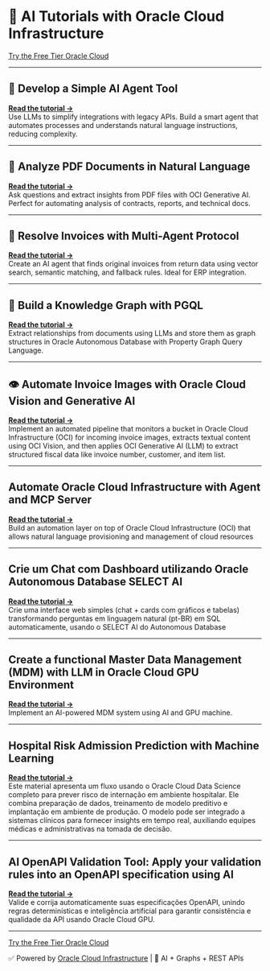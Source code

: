 # 🚀 AI Tutorials with Oracle Cloud Infrastructure



[Try the Free Tier Oracle Cloud](https://www.oracle.com/cloud/free/)

---

## 🔧 Develop a Simple AI Agent Tool  
<a href="https://docs.oracle.com/en/learn/oci-agent-ai/#introduction" target="_blank" rel="noopener noreferrer"><strong>Read the tutorial →</strong></a>  
Use LLMs to simplify integrations with legacy APIs. Build a smart agent that automates processes and understands natural language instructions, reducing complexity.

---

## 📄 Analyze PDF Documents in Natural Language  
<a href="https://docs.oracle.com/en/learn/oci-genai-pdf/" target="_blank" rel="noopener noreferrer"><strong>Read the tutorial →</strong></a>  
Ask questions and extract insights from PDF files with OCI Generative AI. Perfect for automating analysis of contracts, reports, and technical docs.

---

## 🧾 Resolve Invoices with Multi-Agent Protocol  
<a href="https://docs.oracle.com/en/learn/oci-aiagent-mcp-server/" target="_blank" rel="noopener noreferrer"><strong>Read the tutorial →</strong></a>  
Create an AI agent that finds original invoices from return data using vector search, semantic matching, and fallback rules. Ideal for ERP integration.

---

## 🧠 Build a Knowledge Graph with PGQL  
<a href="https://docs.oracle.com/en/learn/oci-graph-23ai/" target="_blank" rel="noopener noreferrer"><strong>Read the tutorial →</strong></a>  
Extract relationships from documents using LLMs and store them as graph structures in Oracle Autonomous Database with Property Graph Query Language.

---

## 👁️ Automate Invoice Images with Oracle Cloud Vision and Generative AI  
<a href="https://docs.oracle.com/en/learn/oci-vision-invoice" target="_blank" rel="noopener noreferrer"><strong>Read the tutorial →</strong></a>  
Implement an automated pipeline that monitors a bucket in Oracle Cloud Infrastructure (OCI) for incoming invoice images, extracts textual content using OCI Vision, and then applies OCI Generative AI (LLM) to extract structured fiscal data like invoice number, customer, and item list.

---
## Automate Oracle Cloud Infrastructure with Agent and MCP Server
<a href="https://github.com/hoshikawa2/agent_oci_automation" target="_blank" rel="noopener noreferrer"><strong>Read the tutorial →</strong></a>  
Build an automation layer on top of Oracle Cloud Infrastructure (OCI) that allows natural language provisioning and management of cloud resources

---
## Crie um Chat com Dashboard utilizando Oracle Autonomous Database SELECT AI
<a href="https://github.com/hoshikawa2/select_ai" target="_blank" rel="noopener noreferrer"><strong>Read the tutorial →</strong></a>  
Crie uma interface web simples (chat + cards com gráficos e tabelas) transformando perguntas em linguagem natural (pt-BR) em SQL automaticamente, usando o SELECT AI do Autonomous Database

---
## Create a functional Master Data Management (MDM) with LLM in Oracle Cloud GPU Environment
<a href="https://github.com/hoshikawa2/mdm_project" target="_blank" rel="noopener noreferrer"><strong>Read the tutorial →</strong></a>  
Implement an AI-powered MDM system using AI and GPU machine.

---
## Hospital Risk Admission Prediction with Machine Learning
<a href="https://github.com/hoshikawa2/hospital_risk_admission" target="_blank" rel="noopener noreferrer"><strong>Read the tutorial →</strong></a>  
Este material apresenta um fluxo usando o Oracle Cloud Data Science completo para prever risco de internação em ambiente hospitalar. Ele combina preparação de dados, treinamento de modelo preditivo e implantação em ambiente de produção. O modelo pode ser integrado a sistemas clínicos para fornecer insights em tempo real, auxiliando equipes médicas e administrativas na tomada de decisão.

---
## AI OpenAPI Validation Tool: Apply your validation rules into an OpenAPI specification using AI
<a href="https://github.com/hoshikawa2/ai_openapi_validator" target="_blank" rel="noopener noreferrer"><strong>Read the tutorial →</strong></a>  
Valide e corrija automaticamente suas especificações OpenAPI, unindo regras determinísticas e inteligência artificial para garantir consistência e qualidade da API usando Oracle Cloud GPU.

---
[Try the Free Tier Oracle Cloud](https://www.oracle.com/cloud/free/)



✅ Powered by <a href="https://www.oracle.com/cloud/" target="_blank" rel="noopener noreferrer">Oracle Cloud Infrastructure</a> | 🧠 AI + Graphs + REST APIs

